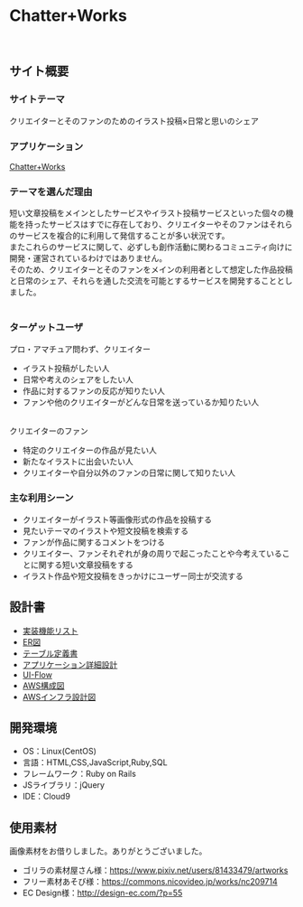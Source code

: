 # Chatter+Works
​
## サイト概要
### サイトテーマ
クリエイターとそのファンのためのイラスト投稿×日常と思いのシェア

### アプリケーション
[Chatter+Works](http://35.78.54.19/)
​
### テーマを選んだ理由
短い文章投稿をメインとしたサービスやイラスト投稿サービスといった個々の機能を持ったサービスはすでに存在しており、クリエイターやそのファンはそれらのサービスを複合的に利用して発信することが多い状況です。<br>
またこれらのサービスに関して、必ずしも創作活動に関わるコミュニティ向けに開発・運営されているわけではありません。<br>
そのため、クリエイターとそのファンをメインの利用者として想定した作品投稿と日常のシェア、それらを通した交流を可能とするサービスを開発することとしました。<br>
​
### ターゲットユーザ
プロ・アマチュア問わず、クリエイター
- イラスト投稿がしたい人
- 日常や考えのシェアをしたい人
- 作品に対するファンの反応が知りたい人
- ファンや他のクリエイターがどんな日常を送っているか知りたい人

<br>
クリエイターのファン

- 特定のクリエイターの作品が見たい人
- 新たなイラストに出会いたい人
- クリエイターや自分以外のファンの日常に関して知りたい人

### 主な利用シーン
- クリエイターがイラスト等画像形式の作品を投稿する
- 見たいテーマのイラストや短文投稿を検索する
- ファンが作品に関するコメントをつける
- クリエイター、ファンそれぞれが身の周りで起こったことや今考えていることに関する短い文章投稿をする
- イラスト作品や短文投稿をきっかけにユーザー同士が交流する
​
## 設計書
- [実装機能リスト](https://docs.google.com/spreadsheets/d/1e2o6q7AfDS03_uVFXlcJ__eVLTiCtA3U76arris03tc/edit?usp=sharing)
- [ER図](https://drive.google.com/file/d/1rcMJ7NraZMxwXrS_z5iS9Apc0DW23Klv/view?usp=drive_link)
- [テーブル定義書](https://docs.google.com/spreadsheets/d/1K1Rf3sFQD0-NnejEu7dZ-qSYJ-nKOlRX/edit?usp=drive_link&ouid=113672341716295634510&rtpof=true&sd=true)
- [アプリケーション詳細設計](https://docs.google.com/spreadsheets/d/1OfLEKpP4P9lzzA23tTEaFP2WN7kvZKNO9vuXCl216eE/edit?usp=drive_link)
- [UI-Flow](https://drive.google.com/file/d/1RIN426fEK0uoC51G6vQMxn3APvlsREMo/view?usp=drive_link)
- [AWS構成図](https://drive.google.com/file/d/1BKNpXda6eCvztZIN7YISwjCbgjoI6SB0/view?usp=sharing)
- [AWSインフラ設計図](https://docs.google.com/spreadsheets/d/1sTsffmo5Kq6yqgmLuu6eI_YMDKenJVpqy4vsnVe08C0/edit?usp=sharing)
​
## 開発環境
- OS：Linux(CentOS)
- 言語：HTML,CSS,JavaScript,Ruby,SQL
- フレームワーク：Ruby on Rails
- JSライブラリ：jQuery
- IDE：Cloud9
​
## 使用素材
画像素材をお借りしました。ありがとうございました。
- ゴリラの素材屋さん様：https://www.pixiv.net/users/81433479/artworks
- フリー素材あそび様：https://commons.nicovideo.jp/works/nc209714
- EC Design様：http://design-ec.com/?p=55